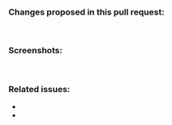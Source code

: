 ### **Changes proposed in this pull request:**

<!-- A clear and concise description of the proposed changes. -->

<br>

### **Screenshots:**

<!-- If applicable, add screenshots to help explain the proposed changes. -->

<br>

### **Related issues:**

<!-- If this PR fix any issues please mention them here, if not you can skip -->

-
-

<!-- Don't delete below this -->

<br><br>
